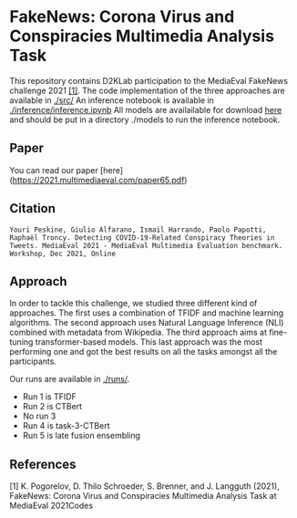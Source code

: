 # FakeNews: Corona Virus and Conspiracies Multimedia Analysis Task

This repository contains D2KLab participation to the MediaEval FakeNews challenge 2021 [[1]](#1).
The code implementation of the three approaches are available in [./src/](./src/)
An inference notebook is available in [./inference/inference.ipynb](./inference/inference.ipynb)
All models are availailable for download [here](https://mediaeval-fakenews.tools.eurecom.fr/) and should be put in a directory ./models to run the inference notebook.

## Paper
You can read our paper [here] (https://2021.multimediaeval.com/paper65.pdf)

## Citation
```
Youri Peskine, Giulio Alfarano, Ismail Harrando, Paolo Papotti, Raphaël Troncy. Detecting COVID-19-Related Conspiracy Theories in Tweets. MediaEval 2021 - MediaEval Multimedia Evaluation benchmark. Workshop, Dec 2021, Online
```

## Approach

In order to tackle this challenge, we studied three different kind of approaches. The first uses a combination of TFIDF and machine learning algorithms. The second approach uses Natural Language Inference (NLI) combined with metadata from Wikipedia. The third approach aims at fine-tuning transformer-based models.
This last approach was the most performing one and got the best results on all the tasks amongst all the participants.


Our runs are available in [./runs/](./runs/).
 - Run 1 is TFIDF
 - Run 2 is CTBert
 - No run 3
 - Run 4 is task-3-CTBert
 - Run 5 is late fusion ensembling


## References
<a id="1">[1]</a> 
K. Pogorelov, D. Thilo Schroeder, S. Brenner, and J. Langguth (2021), FakeNews: Corona Virus and Conspiracies Multimedia Analysis Task at MediaEval
2021Codes
